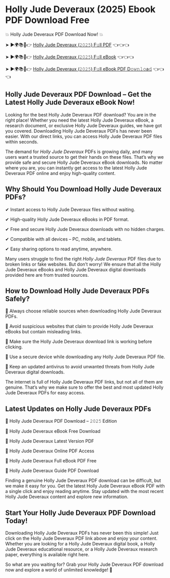 # Holly Jude Deveraux (2025) Ebook PDF Download Free

💥 Holly Jude Deveraux PDF Download Now! 💥

➤ ►🌍📚📱👉 [Holly Jude Deveraux (𝟸𝟶𝟸𝟻) F𝚞ll PDF](https://getpdf.xyz/holly-jude-deveraux) 👈👈👈


➤ ►🌍📚📱👉 [Holly Jude Deveraux (𝟸𝟶𝟸𝟻) F𝚞ll eBook](https://getpdf.xyz/holly-jude-deveraux) 👈👈👈


➤ ►🌍📚📱👉 [Holly Jude Deveraux (𝟸𝟶𝟸𝟻) F𝚞ll eBook PDF D𝚘𝚠𝚗𝚕𝚘a𝚍](https://getpdf.xyz/holly-jude-deveraux) 👈👈👈


## Holly Jude Deveraux PDF Download – Get the Latest Holly Jude Deveraux eBook Now!

Looking for the best Holly Jude Deveraux PDF download? You are in the right place! Whether you need the latest Holly Jude Deveraux eBook, a research document, or exclusive Holly Jude Deveraux guides, we have got you covered. Downloading Holly Jude Deveraux PDFs has never been easier. With our direct links, you can access Holly Jude Deveraux PDF files within seconds.

The demand for *Holly Jude Deveraux* PDFs is growing daily, and many users want a trusted source to get their hands on these files. That’s why we provide safe and secure Holly Jude Deveraux eBook downloads. No matter where you are, you can instantly get access to the latest Holly Jude Deveraux PDF online and enjoy high-quality content.

## Why Should You Download Holly Jude Deveraux PDFs?

✔ Instant access to Holly Jude Deveraux files without waiting.

✔ High-quality Holly Jude Deveraux eBooks in PDF format.

✔ Free and secure Holly Jude Deveraux downloads with no hidden charges.

✔ Compatible with all devices – PC, mobile, and tablets.

✔ Easy sharing options to read anytime, anywhere.

Many users struggle to find the right *Holly Jude Deveraux* PDF files due to broken links or fake websites. But don’t worry! We ensure that all the Holly Jude Deveraux eBooks and Holly Jude Deveraux digital downloads provided here are from trusted sources.

## How to Download Holly Jude Deveraux PDFs Safely?

📌 Always choose reliable sources when downloading Holly Jude Deveraux PDFs.

📌 Avoid suspicious websites that claim to provide Holly Jude Deveraux eBooks but contain misleading links.

📌 Make sure the Holly Jude Deveraux download link is working before clicking.

📌 Use a secure device while downloading any Holly Jude Deveraux PDF file.

📌 Keep an updated antivirus to avoid unwanted threats from Holly Jude Deveraux digital downloads.

The internet is full of Holly Jude Deveraux PDF links, but not all of them are genuine. That’s why we make sure to offer the best and most updated Holly Jude Deveraux PDFs for easy access.

## Latest Updates on Holly Jude Deveraux PDFs

🔹 Holly Jude Deveraux PDF Download – 𝟸𝟶𝟸𝟻 Edition

🔹 Holly Jude Deveraux eBook Free Download

🔹 Holly Jude Deveraux Latest Version PDF

🔹 Holly Jude Deveraux Online PDF Access

🔹 Holly Jude Deveraux Full eBook PDF Free

🔹 Holly Jude Deveraux Guide PDF Download

Finding a genuine Holly Jude Deveraux PDF download can be difficult, but we make it easy for you. Get the latest Holly Jude Deveraux eBook PDF with a single click and enjoy reading anytime. Stay updated with the most recent Holly Jude Deveraux content and explore new information.

## Start Your Holly Jude Deveraux PDF Download Today!

Downloading Holly Jude Deveraux PDFs has never been this simple! Just click on the Holly Jude Deveraux PDF link above and enjoy your content. Whether you are looking for a Holly Jude Deveraux digital book, a Holly Jude Deveraux educational resource, or a Holly Jude Deveraux research paper, everything is available right here.

So what are you waiting for? Grab your Holly Jude Deveraux PDF download now and explore a world of unlimited knowledge! 🚀